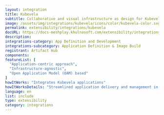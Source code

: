 ```yaml
---
layout: integration
title: Kubevela
subtitle: Collaborative and visual infrastructure as design for Kubevela
image: /assets/img/integrations/kubevela/icons/color/kubevela-color.svg
permalink: extensibility/integrations/kubevela
docURL: https://docs-meshplay.khulnasoft.com/extensibility/integrations/kubevela
description: 
integrations-category: App Definition and Development
integrations-subcategory: Application Definition & Image Build
registrant: Artifact Hub
components: 
featureList: [
  "Application-centric approach",
  "Infrastructure-agnostic",
  "Open Application Model (OAM) based"
]
howItWorks: "Integrates Kubevela applications"
howItWorksDetails: "Streamlined application delivery and management in Kubernetes"
language: en
list: include
type: extensibility
category: integrations
---
```

